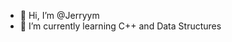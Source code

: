 - 👋 Hi, I’m @Jerryym
- 🌱 I’m currently learning C++ and Data Structures

<!---
Jerryym/Jerryym is a ✨ special ✨ repository because its `README.md` (this file) appears on your GitHub profile.
You can click the Preview link to take a look at your changes.
--->
